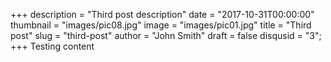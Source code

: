 +++
description = "Third post description"
date = "2017-10-31T00:00:00"
thumbnail = "images/pic08.jpg"
image = "images/pic01.jpg"
title = "Third post"
slug = "third-post"
author = "John Smith"
draft = false
disqusid = "3";
+++
Testing content